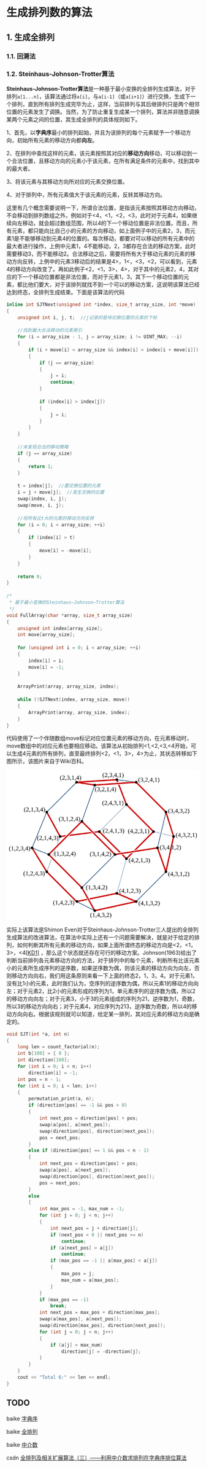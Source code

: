 # 生成排列数的算法

## 1.    生成全排列

### 1.1.    回溯法

### 1.2.    Steinhaus-Johnson-Trotter算法

**Steinhaus-Johnson-Trotter算法**是一种基于最小变换的全排列生成算法，对于排列`a[1...n]`，该算法通过将`a[i]`，与`a[i-1]`（或`a[i+1]`）进行交换，生成下一个排列，直到所有排列生成完毕为止，这样，当前排列与其后继排列只是两个相邻位置的元素发生了调换。当然，为了防止重复生成某一个排列，算法并非随意调换某两个元素之间的位置，其生成全排列的具体规则如下。

1、首先，以**字典序**最小的排列起始，并且为该排列的每个元素赋予一个移动方向，初始所有元素的移动方向都**向左**。

2、在排列中查找这样的元素，该元素按照其对应的**移动方向**移动，可以移动到一个合法位置，且移动方向的元素小于该元素，在所有满足条件的元素中，找到其中的最大者。

3、将该元素与其移动方向所对应的元素交换位置。

4、对于排列中，所有元素值大于该元素的元素，反转其移动方向。

这里有几个概念需要说明一下，所谓合法位置，是指该元素按照其移动方向移动，不会移动到排列数组之外，例如对于<4，<1，<2，<3，此时对于元素4，如果继续向左移动，就会超过数组范围，所以4的下一个移动位置是非法位置。而且，所有元素，都只能向比自己小的元素的方向移动，如上面例子中的元素2，3，而元素1是不能够移动到元素4的位置的。每次移动，都要对可以移动的所有元素中的最大者进行操作，上例中元素1，4不能移动，2，3都存在合法的移动方案，此时需要移动3，而不能移动2。合法移动之后，需要将所有大于移动元素的元素的移动方向反转，上例中的元素3移动后的结果是4>，1<，<3，<2，可以看到，元素4的移动方向改变了。再如此例子<2，<1，3>，4>，对于其中的元素2，4，其对应的下一个移动位置都是非法位置，而对于元素1，3，其下一个移动位置的元素，都比他们要大，对于该排列就找不到一个可以的移动方案，这说明该算法已经达到终态，全排列生成结束。下面是该算法的代码

```c++
inline int SJTNext(unsigned int *index, size_t array_size, int *move)
{
	unsigned int i, j, t;  //j记录的是待交换位置的元素的下标

	//找到最大合法移动的元素索引
	for (i = array_size - 1, j = array_size; i != UINT_MAX; --i)
	{
		if (i + move[i] < array_size && index[i] > index[i + move[i]])
		{
			if (j == array_size)
			{
				j = i;
				continue;
			}

			if (index[i] > index[j])
			{
				j = i;
			}
		}
	}

	//未发现合法的移动策略
	if (j == array_size)
	{
		return 1;
	}

	t = index[j];  //要交换位置的元素
	i = j + move[j];  //发生交换的位置
	swap(index, i, j);
	swap(move, i, j);

	//将所有比t大的元素的移动方向反转
	for (i = 0; i < array_size; ++i)
	{
		if (index[i] > t)
		{
			move[i] = -move[i];
		}
	}

	return 0;
}

/*
 * 基于最小变换的Steinhaus–Johnson–Trotter算法
 */
void FullArray(char *array, size_t array_size)
{
	unsigned int index[array_size];
	int move[array_size];

	for (unsigned int i = 0; i < array_size; ++i)
	{
		index[i] = i;
		move[i] = -1;
	}

	ArrayPrint(array, array_size, index);

	while (!SJTNext(index, array_size, move))
	{
		ArrayPrint(array, array_size, index);
	}
}
```

代码使用了一个伴随数组move标记对应位置元素的移动方向，在元素移动时，move数组中的对应元素也要相应移动。该算法从初始排列<1,<2,<3,<4开始，可以生成4元素的所有排列，直至最终排列<2，<1，3>，4>为止，其状态转移如下图所示，该图片来自于Wiki百科。



![](./steinhaus-johnson-trotter.png)

实际上该算法是Shimon Even对于Steinhaus-Johnson-Trotter三人提出的全排列生成算法的改进算法，在算法中实际上还有一个问题需要解决，就是对于给定的排列，如何判断其所有元素的移动方向，如果上面所谓终态的移动方向是<2，<1，3>，<4[[KD1\]](#_msocom_1) ，那么这个状态就还存在可行的移动方案。Johnson(1963)给出了判断当前排列各元素移动方向的方法，对于排列中的每个元素，判断所有比该元素小的元素所生成序列的逆序数，如果逆序数为偶，则该元素的移动方向为向左，否则移动方向向右，我们用这条原则来看一下上面的终态2，1，3，4。对于元素1，没有比1小的元素，此时我们认为，空序列的逆序数为偶，所以元素1的移动方向向左；对于元素2，比2小的元素形成的序列为1，单元素序列的逆序数为偶，所以2的移动方向向左；对于元素3，小于3的元素组成的序列为21，逆序数为1，奇数，所以3的移动方向向右；对于元素4，对应序列为213，逆序数为奇数，所以4的移动方向向右。根据该规则就可以知道，给定某一排列，其对应元素的移动方向是确定的。

```C++
void SJT(int *a, int n)
{
	long len = count_factorial(n);
	int b[100] = { 0 };
	int direction[100];
	for (int i = 0; i < n; i++)
		direction[i] = -1;
	int pos = n - 1;
	for (int i = 0; i < len; i++)
	{
		permutation_print(a, n);
		if (direction[pos] == -1 && pos > 0)
		{
			int next_pos = direction[pos] + pos;
			swap(a[pos], a[next_pos]);
			swap(direction[pos], direction[next_pos]);
			pos = next_pos;
		}
		else if (direction[pos] == 1 && pos < n - 1)
		{
			int next_pos = direction[pos] + pos;
			swap(a[pos], a[next_pos]);
			swap(direction[pos], direction[next_pos]);
			pos = next_pos;
		}
		else
		{
			int max_pos = -1, max_num = -1;
			for (int j = 0; j < n; j++)
			{
				int next_pos = j + direction[j];
				if (next_pos < 0 || next_pos >= n)
					continue;
				if (a[next_pos] > a[j])
					continue;
				if (max_pos == -1 || a[max_pos] < a[j])
				{
					max_pos = j;
					max_num = a[max_pos];
				}
			}
			if (max_pos == -1)
				break;
			int next_pos = max_pos + direction[max_pos];
			swap(a[max_pos], a[next_pos]);
			swap(direction[max_pos], direction[next_pos]);
			for (int j = 0; j < n; j++)
			{
				if (a[j] > max_num)
					direction[j] = -direction[j];
			}
		}
	}
	cout << "Total 6:" << len << endl;
}
```



## TODO

baike [字典序](https://baike.baidu.com/item/%E5%AD%97%E5%85%B8%E5%BA%8F/7786229?fr=aladdin#5)

baike [全排列](https://baike.baidu.com/item/%E5%85%A8%E6%8E%92%E5%88%97)



baike [中介数](https://baike.baidu.com/item/%E4%B8%AD%E4%BB%8B%E6%95%B0/12796689?fr=aladdin)

csdn [全排列及相关扩展算法（三）——利用中介数求排列在字典序排位算法](https://blog.csdn.net/sm9sun/article/details/77258384)

